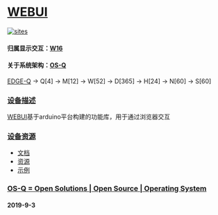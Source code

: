﻿# [WEBUI](https://github.com/OS-Q/D110)
[![sites](OS-Q/qitas.png)](http://www.OS-Q.com)
#### 归属显示交互：[W16](https://github.com/OS-Q/W16)
#### 关于系统架构：[OS-Q](https://github.com/OS-Q/OS-Q)

[EDGE-Q](https://github.com/OS-Q/EDGE-Q) -> Q[4] -> M[12] -> W[52] -> D[365] -> H[24] -> N[60] -> S[60]

### [设备描述](https://github.com/OS-Q/D110/wiki) 

[WEBUI](https://github.com/OS-Q/D110)基于arduino平台构建的功能库，用于通过浏览器交互

### [设备资源](https://github.com/OS-Q/D110) 

* [文档](docs/)
* [资源](src/)
* [示例](examples/)

### [OS-Q = Open Solutions | Open Source |  Operating System ](http://www.OS-Q.com/D110)
####  2019-9-3